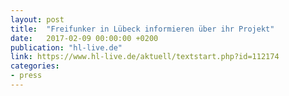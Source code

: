```yaml
---
layout: post
title:  "Freifunker in Lübeck informieren über ihr Projekt"
date:   2017-02-09 00:00:00 +0200
publication: "hl-live.de"
link: https://www.hl-live.de/aktuell/textstart.php?id=112174
categories:
- press
---
```

